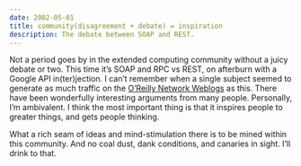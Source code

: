 ```yaml
---
date: 2002-05-01
title: community(disagreement + debate) = inspiration
description: The debate between SOAP and REST.
---
```

Not a period goes by in the extended computing community without a juicy debate or two. This time it’s SOAP and RPC vs REST, on afterburn with a Google API in(ter)jection. I can’t remember when a single subject seemed to generate as much traffic on the [O’Reilly Network Weblogs](http://www.oreillynet.com/weblogs/) as this. There have been wonderfully interesting arguments from many people. Personally, I’m ambivalent. I think the most important thing is that it inspires people to greater things, and gets people thinking.

What a rich seam of ideas and mind-stimulation there is to be mined within this community. And no coal dust, dank conditions, and canaries in sight. I’ll drink to that.

